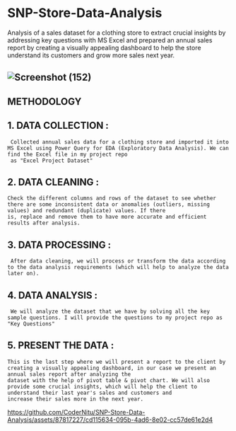 # SNP-Store-Data-Analysis

Analysis of a sales dataset for a clothing store to extract crucial insights by addressing key questions with MS Excel and prepared an annual sales report by creating a visually appealing dashboard  to help the store understand its customers and grow more sales next year.

## ![Screenshot (152)](https://github.com/CoderNitu/SNP-Store-Data-Analysis/assets/87817227/8c4d99b0-8576-4c30-a539-712fb0e259fd)


 ## METHODOLOGY

## 1. DATA COLLECTION :

     Collected annual sales data for a clothing store and imported it into MS Excel using Power Query for EDA (Exploratory Data Analysis). We can find the Excel file in my project repo 
     as "Excel Project Dataset"
   
## 2.  DATA CLEANING :

    Check the different columns and rows of the dataset to see whether there are some inconsistent data or anomalies (outliers, missing values) and redundant (duplicate) values. If there 
    is, replace and remove them to have more accurate and efficient results after analysis.
    
## 3.  DATA PROCESSING :

     After data cleaning, we will process or transform the data according to the data analysis requirements (which will help to analyze the data later on).
    
## 4. DATA ANALYSIS :

     We will analyze the dataset that we have by solving all the key sample questions. I will provide the questions to my project repo as "Key Questions"
   
## 5. PRESENT THE DATA :

    This is the last step where we will present a report to the client by creating a visually appealing dashboard, in our case we present an annual sales report after analyzing the 
    dataset with the help of pivot table & pivot chart. We will also provide some crucial insights, which will help the client to understand their last year's sales and customers and 
    increase their sales more in the next year. 

https://github.com/CoderNitu/SNP-Store-Data-Analysis/assets/87817227/cd115634-095b-4ad6-8e02-cc57de61e2d4

